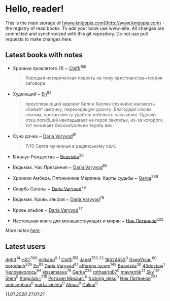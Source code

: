 # Hello, reader!
This is the main storage of [www.knigopis.com](http://www.knigopis.com) - the registry of read books.
To add your book use www-site. All changes are committed and synchronized with this git repository.
Do not use pull requests to make changes here.


## Latest books with notes
* Хроники проклятого (1) ~ [Chiffi](users/105/105831994080785626680-google)<sup>156</sup>
    > Хорошая историческая повесть на тему христианства+теория заговора

* Худеющий ~ [En](users/333/333646551-vkontakte)<sup>83</sup>
    > преуспевающий адвокат Билли Халлек случайно насмерть сбивает цыганку, переходящую дорогу. Благодаря своим связям, протагонисту удаётся избежать наказания. Однако отец погибшей накладывает на героя заклятье, из-за которого тот начинает бесконтрольно терять вес.

* Суча дочка ~ [Daria Varyvod](users/829/829893410524253-facebook)<sup>81</sup>
    > 7/10 Свята мучениця в радянському селі.

* В канун Рождества ~ [Beaviska](users/102/10202544960024508-facebook)<sup>36</sup>

* Ведьмак. Час Презрения ~ [Daria Varyvod](users/829/829893410524253-facebook)<sup>80</sup>

* Хроники Амбера. Пятикнижие Мерлина. Карты судьбы ~ [Garka](users/115/115753719718250012620-google)<sup>239</sup>

* Скорбь Сатаны ~ [Daria Varyvod](users/829/829893410524253-facebook)<sup>79</sup>

* Ведьмак. Кровь эльфов ~ [Daria Varyvod](users/829/829893410524253-facebook)<sup>78</sup>

* Кровь эльфов ~ [Daria Varyvod](users/829/829893410524253-facebook)<sup>77</sup>

* Настольная книга для монашествующих и мирян ~ [Ник Литвинов](users/241/241974816-vkontakte)<sup>222</sup>


_More notes [here](latest_books_with_notes.md)._


## Latest users
[dghtt](users/233/233860015-vkontakte)<sup>14</sup> 
[HXT](users/100/100002563462782-facebook)<sup>369</sup> 
[milkabo](users/363/363975832-vkontakte)<sup>0</sup> 
[](users/153/1537586159620888-facebook)<sup>1</sup> 
[Chiffi](users/105/105831994080785626680-google)<sup>156</sup> 
[Janet](users/108/108113656204404967440-google)<sup>753</sup> 
[](users/270/270444099499-odnoklassniki)<sup>22</sup> 
[18524553](users/235/235870707-vkontakte)<sup>0</sup> 
[GvenVivar ](users/158/158266434925901-facebook)<sup>90</sup> 
[borodach](users/157/15706320-vkontakte)<sup>205</sup> 
[En](users/333/333646551-vkontakte)<sup>83</sup> 
[Daria Varyvod](users/829/829893410524253-facebook)<sup>81</sup> 
[afferens.lucem](users/196/196071655-vkontakte)<sup>148</sup> 
[Beaviska](users/102/10202544960024508-facebook)<sup>36</sup> 
[43dostaw](users/201/201788999-vkontakte)<sup>1</sup> 
[Человеколось](users/174/17475979687188177329-mailru)<sup>64</sup> 
[kissamasya](users/684/68439978-vkontakte)<sup>78</sup> 
[Garka](users/115/115753719718250012620-google)<sup>238</sup> 
[rothaarig87](users/165/165138547-yandex)<sup>0</sup> 
[mavrentik](users/200/200666735-vkontakte)<sup>21</sup> 
[Sky](users/118/118049897850017649660-google)<sup>161</sup> 
[Stem](users/114/114019737181475006297-google)<sup>0</sup> 
[Knigolub~](users/111/111878597279669641685-google)<sup>215</sup> 
[Рогозин Михаил ](users/100/100765790813599895096-google)<sup>0</sup> 
[fucking_desu](users/530/530144291-vkontakte)<sup>0</sup> 
[Ник Литвинов](users/241/241974816-vkontakte)<sup>222</sup> 
[unbiseptium](users/243/243390499-vkontakte)<sup>0</sup> 
[marta_violeta](users/127/127724295-vkontakte)<sup>0</sup> 
[Almas](users/250/2501865753276404-facebook)<sup>0</sup> 
[Galina](users/113/113453299-vkontakte)<sup>0</sup> 


_11.01.2020 21:01:21_
